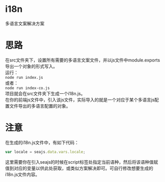 # i18n
多语言文案解决方案

# 思路
在src文件夹下，设置所有需要的多语言文案文件，并以js文件中module.exports导出一个对象的形式写入。  
运行：  
`
node run index.js
`  
或者：  
`
node run index-co.js
`  
项目就会在src文件夹下生成一个i18n.js。  
在你的前端js文件中，引入该js文件，实际导入的就是一个对应于某个多语言js配置文件导出的多语言配置的对象。  

# 注意
在生成的i18n.js文件中，有如下代码：
``` javascript
var locale = seajs.data.vars.locale;
```
这里需要你在引入seajs的时候在script标签处指定当前语种，然后将该语种值赋值到对应的变量以供此处获取，或类似方案解决即可。可自行修改想要生成的i18n.js文件内容。
